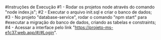 #Instruções de Execução
#1 - Rodar os projetos node através do comando "node index.js";
#2 - Executar o arquivo init.sql e criar o banco de dados;
#3 - No projeto "database-service", rodar o comando "npm start" para #executar a migração do banco de dados, criando as tabelas e constraints;
#4 - Acessar a interface pelo link "https://projeto-ms-e1c37.web.app/#/#Login".